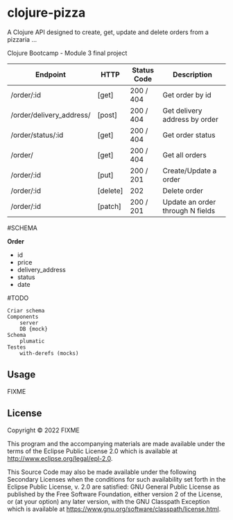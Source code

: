 # clojure-pizza

A Clojure API designed to create, get, update and delete orders from a pizzaria ... 


Clojure Bootcamp - Module 3 final project

| Endpoint                   | HTTP        | Status Code | Description                      |
| -------------------------- | ----------- |-----------  |----------------------------------| 
| /order/:id                 | [get]       | 200 / 404   | Get order by id                  |
| /order/delivery_address/   | [post]      | 200 / 404   | Get delivery address by order    |
| /order/status/:id          | [get]       | 200 / 404   | Get order status                 |
| /order/                    | [get]       | 200 / 404   | Get all orders                   |
| /order/:id                 | [put]       | 200 / 201   | Create/Update a order            |
| /order/:id                 | [delete]    | 202         | Delete order                     |            
| /order/:id                 | [patch]     | 200 / 201   | Update an order through N fields |

#SCHEMA

**Order**
* id
* price
* delivery_address  
* status
* date 

#TODO 
```
Criar schema
Components
    server
    DB {mock} 
Schema
    plumatic
Testes
    with-derefs (mocks)    
```
    
## Usage

FIXME

## License

Copyright © 2022 FIXME

This program and the accompanying materials are made available under the
terms of the Eclipse Public License 2.0 which is available at
http://www.eclipse.org/legal/epl-2.0.

This Source Code may also be made available under the following Secondary
Licenses when the conditions for such availability set forth in the Eclipse
Public License, v. 2.0 are satisfied: GNU General Public License as published by
the Free Software Foundation, either version 2 of the License, or (at your
option) any later version, with the GNU Classpath Exception which is available
at https://www.gnu.org/software/classpath/license.html.
